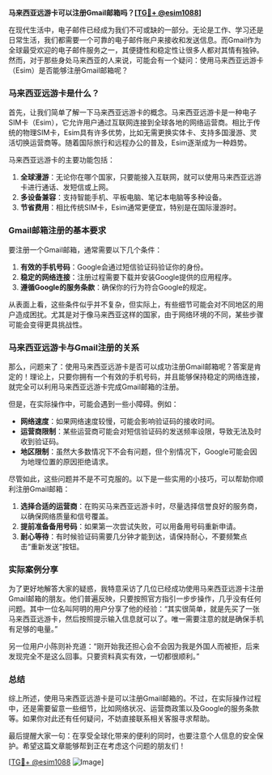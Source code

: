 **马来西亚远游卡可以注册Gmail邮箱吗？[[TG💪+ @esim1088](https://t.me/s/esim1088)]**

在现代生活中，电子邮件已经成为我们不可或缺的一部分。无论是工作、学习还是日常生活，我们都需要一个可靠的电子邮件账户来接收和发送信息。而Gmail作为全球最受欢迎的电子邮件服务之一，其便捷性和稳定性让很多人都对其情有独钟。然而，对于那些身处马来西亚的人来说，可能会有一个疑问：使用马来西亚远游卡（Esim）是否能够注册Gmail邮箱呢？

### 马来西亚远游卡是什么？

首先，让我们简单了解一下马来西亚远游卡的概念。马来西亚远游卡是一种电子SIM卡（Esim），它允许用户通过互联网连接到全球各地的网络运营商。相比于传统的物理SIM卡，Esim具有许多优势，比如无需更换实体卡、支持多国漫游、灵活切换运营商等。随着国际旅行和远程办公的普及，Esim逐渐成为一种趋势。

马来西亚远游卡的主要功能包括：

1. **全球漫游**：无论你在哪个国家，只要能接入互联网，就可以使用马来西亚远游卡进行通话、发短信或上网。
2. **多设备兼容**：支持智能手机、平板电脑、笔记本电脑等多种设备。
3. **节省费用**：相比传统SIM卡，Esim通常更便宜，特别是在国际漫游时。

### Gmail邮箱注册的基本要求

要注册一个Gmail邮箱，通常需要以下几个条件：

1. **有效的手机号码**：Google会通过短信验证码验证你的身份。
2. **稳定的网络连接**：注册过程需要下载并安装Google提供的应用程序。
3. **遵循Google的服务条款**：确保你的行为符合Google的规定。

从表面上看，这些条件似乎并不复杂，但实际上，有些细节可能会对不同地区的用户造成困扰。尤其是对于像马来西亚这样的国家，由于网络环境的不同，某些步骤可能会变得更具挑战性。

### 马来西亚远游卡与Gmail注册的关系

那么，问题来了：使用马来西亚远游卡是否可以成功注册Gmail邮箱呢？答案是肯定的！理论上，只要你拥有一个有效的手机号码，并且能够保持稳定的网络连接，就完全可以利用马来西亚远游卡完成Gmail邮箱的注册。

但是，在实际操作中，可能会遇到一些小障碍。例如：

- **网络速度**：如果网络速度较慢，可能会影响验证码的接收时间。
- **运营商限制**：某些运营商可能会对短信验证码的发送频率设限，导致无法及时收到验证码。
- **地区限制**：虽然大多数情况下不会有问题，但个别情况下，Google可能会因为地理位置的原因拒绝请求。

尽管如此，这些问题并不是不可克服的。以下是一些实用的小技巧，可以帮助你顺利注册Gmail邮箱：

1. **选择合适的运营商**：在购买马来西亚远游卡时，尽量选择信誉良好的服务商，以确保网络质量和信号覆盖。
2. **提前准备备用号码**：如果第一次尝试失败，可以用备用号码重新申请。
3. **耐心等待**：有时候验证码需要几分钟才能到达，请保持耐心，不要频繁点击“重新发送”按钮。

### 实际案例分享

为了更好地解答大家的疑惑，我特意采访了几位已经成功使用马来西亚远游卡注册Gmail邮箱的朋友。他们普遍反映，只要按照官方指引一步步操作，几乎没有任何问题。其中一位名叫阿明的用户分享了他的经验：“其实很简单，就是先买了一张马来西亚远游卡，然后按照提示输入信息就可以了。唯一需要注意的就是确保手机有足够的电量。”

另一位用户小陈则补充道：“刚开始我还担心会不会因为我是外国人而被拒，后来发现完全不是这么回事。只要资料真实有效，一切都很顺利。”

### 总结

综上所述，使用马来西亚远游卡是可以注册Gmail邮箱的。不过，在实际操作过程中，还是需要留意一些细节，比如网络状况、运营商政策以及Google的服务条款等。如果你对此还有任何疑问，不妨直接联系相关客服寻求帮助。

最后提醒大家一句：在享受全球化带来的便利的同时，也要注意个人信息的安全保护。希望这篇文章能够帮到正在考虑这个问题的朋友们！

[[TG💪+ @esim1088](https://t.me/s/esim1088) ![Image](https://i.postimg.cc/4NQfJmqS/Snipaste-2025-05-13-00-14-12.png)]